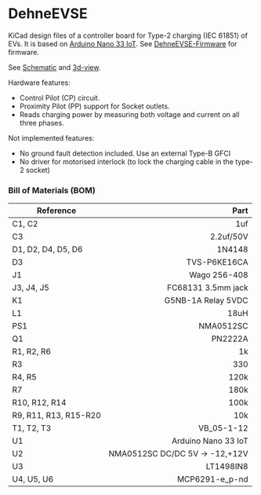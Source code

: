 # DehneEVSE

KiCad design files of a controller board for Type-2 charging (IEC 61851) of EVs. It is based
on [Arduino Nano 33 IoT](https://store.arduino.cc/arduino-nano-33-iot).
See [DehneEVSE-Firmware](https://github.com/sebdehne/DehneEVSE-Firmware) for firmware.

See [Schematic](Media/schematic.pdf) and [3d-view](Media/PCB-3d-view.png).

Hardware features:

- Control Pilot (CP) circuit.
- Proximity Pilot (PP) support for Socket outlets.
- Reads charging power by measuring both voltage and current on all three phases.

Not implemented features:

- No ground fault detection included. Use an external Type-B GFCI
- No driver for motorised interlock (to lock the charging cable in the type-2 socket)

### Bill of Materials (BOM)

| Reference             | Part                           |
| --------------------- | ------------------------------:|
| C1, C2                | 1uf                            | 
| C3                    | 2.2uf/50V                      |
| D1, D2, D4, D5, D6    | 1N4148                         |
| D3                    | TVS-P6KE16CA                   |
| J1                    | Wago 256-408                   |
| J3, J4, J5            | FC68131 3.5mm jack             | 
| K1                    | G5NB-1A Relay 5VDC             |
| L1                    | 18uH                           |
| PS1                   | NMA0512SC                      |
| Q1                    | PN2222A                        |
| R1, R2, R6            | 1k                             |
| R3                    | 330                            |
| R4, R5                | 120k                           |
| R7                    | 180k                           |
| R10, R12, R14         | 100k                           |
| R9, R11, R13, R15-R20 | 10k                            |
| T1, T2, T3            | VB_05-1-12                     |
| U1                    | Arduino Nano 33 IoT            |
| U2                    | NMA0512SC DC/DC 5V -> -12,+12V |
| U3                    | LT1498IN8                      |
| U4, U5, U6            | MCP6291-e_p-nd                 |
















